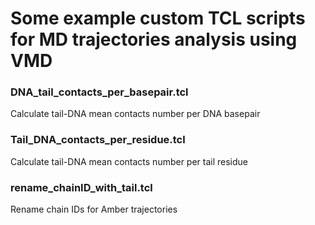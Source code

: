 # Some example custom TCL scripts for MD trajectories analysis using VMD

### DNA_tail_contacts_per_basepair.tcl

Calculate tail-DNA mean contacts number per DNA basepair

### Tail_DNA_contacts_per_residue.tcl

Calculate tail-DNA mean contacts number per tail residue


###  rename_chainID_with_tail.tcl

Rename chain IDs for Amber trajectories
 





